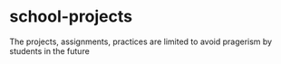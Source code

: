 # school-projects

The projects, assignments, practices are limited to avoid pragerism by students in the future

